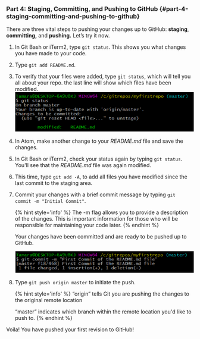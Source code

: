 ### Part 4: Staging, Committing, and Pushing to GitHub {#part-4-staging-committing-and-pushing-to-github}

There are three vital steps to pushing your changes up to GitHub: **staging**, **committing,** and **pushing.** Let’s try it now.

1.  In Git Bash or iTerm2, type `git status`.  This shows you what changes you have made to your code.

2. Type `git add README.md`.

3. To verify that your files were added, type `git status`, which will tell you all about your repo. the last line will show which files have been modified.<br>
![](../assets/image09.png)

4. In Atom, make another change to your _README.md_ file and save the changes.

5. In Git Bash or iTerm2, check your status again by typing `git status`.  You'll see that the _README.md_ file was again modified.

6. This time,  type `git add -A`, to add all files you have modified since the last commit to the staging area.

2.  Commit your changes with a brief commit message by typing `git commit -m "Initial Commit"`.

    {% hint style='info' %}
The -m flag allows you to provide a description of the changes. This is important information for those who will be responsible for maintaining your code later.
    {% endhint %}

    Your changes have been committed and are ready to be pushed up to GitHub.
    
    ![](../assets/image00.png)

3.  Type `git push origin master` to initiate the push.

    {% hint style='info' %}
    “origin” tells Git you are pushing the changes to the original remote location

    “master” indicates which branch within the remote location you'd like to push to.
    {% endhint %}

Voila! You have pushed your first revision to GitHub!
